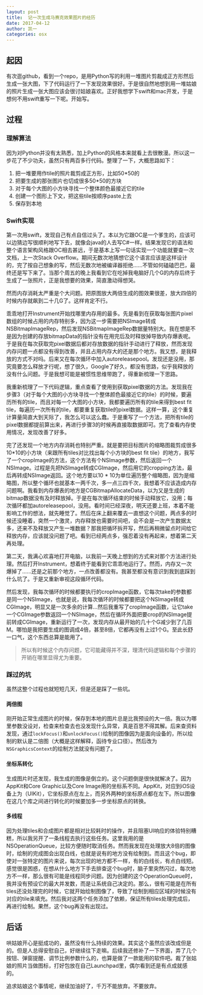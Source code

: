 ```yaml
---
layout: post
title:  记一次生成马赛克效果图片的经历
date: 2017-04-12
author: 凯一
categories: osx
---
```


## 起因
有次逛github，看到一个repo，是用Python写的利用一堆图片剪裁成正方形然后生成一张大图，下了代码运行了一下发现效果很好。于是很自然地想到用一堆姑娘的照片生成一张大图应该会很讨姑娘喜欢。正好我想学下swift和mac开发，于是想何不用swift重写一下呢。开始写。

## 过程

### 理解算法

因为对Python并没有太熟悉，加上Python的风格本来就看上去很散漫。所以这一步花了不少功夫，虽然只有两百多行代码。整理了一下，大概思路如下：

1. 把一堆要用作tile的照片裁剪成正方形，比如50*50的
2. 把要生成的那张图片也切成很多50*50的方块
3. 对于每个大图的小方块寻找一个整体颜色最接近它的tile 
4. 创建一个图形上下文，把这些tile按顺序paste上去
5. 保存到本地

### Swift实现
第一次用swift，发现自己有点自信过头了。本以为它跟OC是一个爹生的，应该可以边猜边写很顺利地写下去，就像会java的人去写C#一样。结果发现它的语法和整个语言架构风格跟OC相去甚远，于是基本上写一句话实现一个功能就要查一次文档，上一次Stack Overflow。期间无数次地猜想它这个语言应该是这样设计的，完了按自己想象的写，然后无数次地被编译器拒绝......不管如何磕磕巴巴，最终还是写下来了。当那个周五的晚上我看到它在吃掉我电脑好几个G的内存后终于生成了一张照片，正是我想要的效果，简直激动得想哭。

然而内存消耗太严重是个大问题。把原图放大两倍生成的图效果很差，放大四倍的时候内存就飙到二十几G了。这样肯定不行。

乖乖地打开Instrument开始找哪里内存用的最多。先是看到在获取每张图片pixel数组的时候占用的内存特别多，因为这一步需要把NSImage转成NSBitmapImageRep，然后发现NSBitmapImageRep数据量特别大。我在想是不是因为创建的存放bitmapData的指针没有在用完后及时释放掉导致内存爆表呢。于是我在每次获取完pixel数据后都对存放数据的指针手动进行了释放，然而发现内存问题一点都没有得到改善，并且占用内存大的还是那个地方。我又想，是我释放的方式不对吗。后来又在每次循环中加入autoreleasepool。发现还是没用，那究竟要怎么释放才行呢，想了很久，Google了好久，都没有思路，似乎我释放的没有什么问题。于是我想可能是被惯性思维带跑了，得重新梳理一下思路。

我重新梳理了一下代码逻辑，重点查看了使用到获取pixel数据的方法。发现我在步骤3（对于每个大图的小方块寻找一个整体颜色最接近它的tile）的时候，要遍历所有的tile，而且对每一个大图的小方块，我都要遍历所有的tile来得到best fit tile，每遍历一次所有的tile，都要重复获取tile的pixel数据。这样一算，这个重复计算量简直大到天际了，我怎么可以这么蠢。于是重写了一个方法，把所有tile的pixel数据都提前算出来，再进行步骤3的时候再直接取数据即可。完了查看内存使用情况，发现改善了好多。

完了还发现一个地方内存消耗也特别严重。就是要把目标图片的缩略图裁剪成很多10*10的小方块（来跟所有tiles对比找出每个小方块的best fit tile）的地方，我写了一个cropImage的方法，这个方法有个NSImage参数，然后返回一个NSImage。过程是先把NSImage转成CGImage，然后用它的cropping方法，最后再转成NSImage返回。这个地方要以10 * 10为单位遍历整个缩略图，因为是缩略图，所以整个循环也就基本一两千次，多一点三四千次，我想着不应该造成内存问题啊。我看到内存爆表的地方是CGBitmapAllocateData，以为又是生成的bitmap数据没有及时释放掉。于是在每次循环结束的时候手动释放它，没用；每次循环都加autoreleasepool，没用。看时间已经深夜，明天还要上班，本着不能影响工作的想法，就先睡觉了。然后在床上翻来覆去一直想这个问题，两点多的时候还没睡着，突然一个激灵，内存释放也需要时间吧，会不会是一次产生数据太多，还来不及释放又产生一堆数据？那我把循环拆开写，然后再稍微留点时间给它释放内存，应该就没问题了吧。看到已经两点多，强忍着没有再起来，想着第二天再处理。

第二天，我满心欢喜地打开电脑，以我前一天晚上想到的方式来对那个方法进行处理。然后打开Instrument，想着终于能看到它乖乖地运行了。然而，内存又一次爆掉了......还是之前那个地方，一点改善都没有。我甚至都没有意识到我到底踩到什么坑了。于是又重新审视这段循环代码。

然后发现，我每次循环的时候都要执行的cropImage函数，它每次take的参数都是同一个NSImage，也就是说，我每次循环的时候都要把这个NSImage转成CGImage，明显又是一次多余的计算...然后我重写了cropImage函数，让它take一个CGImage参数返回一个NSImage，然后在循环外面把要crop的NSImage提前转成CGImage，重新运行了一次，发现内存从最开始的几十个G减少到了几百M。哪怕是我把要生成的图调成4倍，甚至8倍，它都再没有上过1个G。至此长舒一口气，这个东西总算是能用了。

> 所以有时候这个内存问题，它可能藏得并不深，理清代码逻辑和每个步骤的开销在哪里显得尤为重要。


### 踩过的坑

虽然这整个过程也就短短几天，但是还是踩了一些坑。

#### 两倍图
刚开始正常生成图片的时候，保存到本地的图片总是比我预设的大一倍。我以为哪里参数没设对，检查来检查去也没发现什么异常，真是百思不得其解。后来查资料发现，通过`lockFocus()`和`unlockFocus()`绘制的图像因为是面向设备的，所以绘制的默认是二倍图（大概是这样解释，函待专业口径）。然后改为`NSGraphicsContext`的绘制方法就没有问题了。

#### 坐标系转化
生成图片时还发现，我生成的图像是倒立的。这个问题倒是很快就解决了。因为AppKit和Core Graphic以及Core Image用的坐标系不同。AppKit，对应到iOS设备上为（UIKit），它坐标原点在左上，而另外两种的坐标原点都在左下。所以图像在这几个库之间进行转化的时候要加多一步坐标原点的转换。

#### 多线程
因为处理tiles和合成图片都是相对比较耗时的操作，并且阻塞UI响应的体验特别糟糕，所以我另开了一条线程去执行这些任务。这里我用的是NSOperationQueue，比较方便随时取消任务。然而我发现在处理放大8倍的图像时，绘制的完成图会出现白线，也就是说有的地方没有绘制到。而且这个bug，即使对一张特定的图片来说，每次出现的地方都不一样，有的白线长，有点白线短。感觉很是困惑，在想从什么地方下手去排查这个bug时，脑子里突然闪过，每次地方不一样，那么很有可能是线程同步问题。因为创建的这个OperationQueue时，我并没有预设它的最大并发数，而是让系统自己决定的。那么，很有可能是在所有tiles还没处理完的时候，它就开始绘制图像了，导致了绘制到相应区域的时候没有对应的tile来填充。然后我对这两个任务添加了依赖，保证所有tiles处理完成后，再进行绘制。果然，这个bug再没有出现过。

## 后话
哄姑娘开心是挺成功的，虽然没有什么持续的效果。其实这个虽然应该改成但是的。但是人总得安慰自己，好继续往下走嘛。后续我还修补了一下界面，弄了几个按钮、弹窗提醒、调节比例参数什么的，也算是做了一款能用的软件吧。裁了张姑娘的照片当做图标，打好包放在自己Launchpad里，偶尔看到还是有点成就感的。

追求姑娘这个事情呢，继续加油好了，千万不能放弃。不要放弃。





